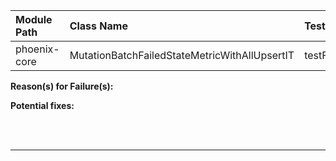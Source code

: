 | Module Path | Class Name | Test Name | Failures | Errors |
| :----------- | :--------- | :-------- | :------- | :----- |
| phoenix-core | MutationBatchFailedStateMetricWithAllUpsertIT | testFailedUpsert | 0 | 1 |

**Reason(s) for Failure(s):**


**Potential fixes:**









<br><br>
________
